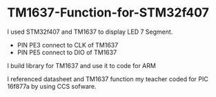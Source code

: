 # TM1637-Function-for-STM32f407

I used STM32f407 and TM1637 to display LED 7 Segment.

- PIN PE3 connect to CLK of TM1637
- PIN PE5 connect to DIO of TM1637

I build library for TM1637 and use it to code for ARM

I referenced datasheet and TM1637 function my teacher coded for PIC 16f877a by using CCS sofware.
